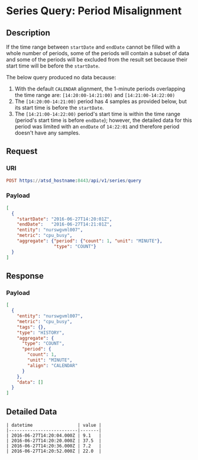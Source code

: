 # Series Query: Period Misalignment

## Description

If the time range between `startDate` and `endDate` cannot be filled with a whole number of periods, some of the periods will contain a subset of data and some of the periods will be excluded from the result set because their start time will be before the `startDate`.

The below query produced no data because:

1. With the default `CALENDAR` alignment, the 1-minute periods overlapping the time range are: `[14:20:00-14:21:00)` and `[14:21:00-14:22:00)`
2. The `[14:20:00-14:21:00)` period has 4 samples as provided below, but its start time is before the `startDate`.
3. The `[14:21:00-14:22:00)` period's start time is within the time range (period's start time is before `endDate`); however, the detailed data for this period was limited with an `endDate` of `14:22:01` and therefore period doesn't have any samples.

## Request

### URI

```elm
POST https://atsd_hostname:8443/api/v1/series/query
```

### Payload

```json
[
  {
    "startDate": "2016-06-27T14:20:01Z",
    "endDate":   "2016-06-27T14:21:01Z",
    "entity": "nurswgvml007",
    "metric": "cpu_busy",
    "aggregate": {"period": {"count": 1, "unit": "MINUTE"},
                  "type": "COUNT"}
  }
]
```

## Response

### Payload

```json
[
  {
    "entity": "nurswgvml007",
    "metric": "cpu_busy",
    "tags": {},
    "type": "HISTORY",
    "aggregate": {
      "type": "COUNT",
      "period": {
        "count": 1,
        "unit": "MINUTE",
        "align": "CALENDAR"
      }
    },
    "data": []
  }
]
```

## Detailed Data

```ls
| datetime                 | value |
|--------------------------|-------|
| 2016-06-27T14:20:04.000Z | 9.1   |
| 2016-06-27T14:20:20.000Z | 37.5  |
| 2016-06-27T14:20:36.000Z | 7.2   |
| 2016-06-27T14:20:52.000Z | 22.0  |
```
